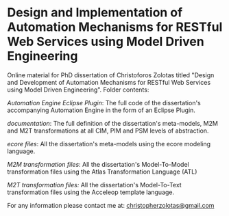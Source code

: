 # Design and Implementation of Automation Mechanisms for RESTful Web Services using Model Driven Engineering
Online material for PhD dissertation of Christoforos Zolotas titled "Design and Development of Automation Mechanisms for RESTful Web Services using Model Driven Engineering". Folder contents:

*Automation Engine Eclipse Plugin*: The full code of the dissertation's accompanying Automation Engine in the form of an Eclipse Plugin.

*documentation*: The full definition of the dissertation's meta-models, M2M and M2T transformations at all CIM, PIM and PSM levels of abstraction.

*ecore files*: All the dissertation's meta-models using the ecore modeling language.

*M2M transformation files*: All the dissertation's Model-To-Model transformation files using the Atlas Transformation Language (ATL)

*M2T transformation files:* All the dissertation's Model-To-Text transformation files using the Acceleop template language.

For any information please contact me at: christopherzolotas@gmail.com